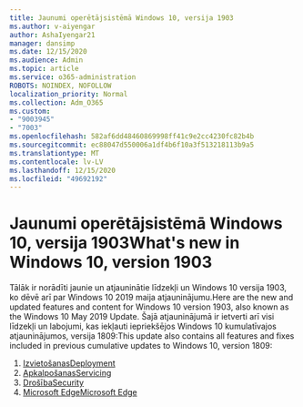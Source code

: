 ```yaml
---
title: Jaunumi operētājsistēmā Windows 10, versija 1903
ms.author: v-aiyengar
author: AshaIyengar21
manager: dansimp
ms.date: 12/15/2020
ms.audience: Admin
ms.topic: article
ms.service: o365-administration
ROBOTS: NOINDEX, NOFOLLOW
localization_priority: Normal
ms.collection: Adm_O365
ms.custom:
- "9003945"
- "7003"
ms.openlocfilehash: 582af6dd48460869998ff41c9e2cc4230fc82b4b
ms.sourcegitcommit: ec88047d550006a1df4b6f10a3f513218113b9a5
ms.translationtype: MT
ms.contentlocale: lv-LV
ms.lasthandoff: 12/15/2020
ms.locfileid: "49692192"
---
```

# <a name="whats-new-in-windows-10-version-1903"></a><span data-ttu-id="6ec2e-102">Jaunumi operētājsistēmā Windows 10, versija 1903</span><span class="sxs-lookup"><span data-stu-id="6ec2e-102">What's new in Windows 10, version 1903</span></span>

<span data-ttu-id="6ec2e-103">Tālāk ir norādīti jaunie un atjauninātie līdzekļi un Windows 10 versija 1903, ko dēvē arī par Windows 10 2019 maija atjauninājumu.</span><span class="sxs-lookup"><span data-stu-id="6ec2e-103">Here are the new and updated features and content for Windows 10 version 1903, also known as the Windows 10 May 2019 Update.</span></span> <span data-ttu-id="6ec2e-104">Šajā atjauninājumā ir ietverti arī visi līdzekļi un labojumi, kas iekļauti iepriekšējos Windows 10 kumulatīvajos atjauninājumos, versija 1809:</span><span class="sxs-lookup"><span data-stu-id="6ec2e-104">This update also contains all features and fixes included in previous cumulative updates to Windows 10, version 1809:</span></span>

1. [<span data-ttu-id="6ec2e-105">Izvietošanas</span><span class="sxs-lookup"><span data-stu-id="6ec2e-105">Deployment</span></span>](https://go.microsoft.com/fwlink/?linkid=2114296)
1. [<span data-ttu-id="6ec2e-106">Apkalpošanas</span><span class="sxs-lookup"><span data-stu-id="6ec2e-106">Servicing</span></span>](https://go.microsoft.com/fwlink/?linkid=2114493)
1. [<span data-ttu-id="6ec2e-107">Drošība</span><span class="sxs-lookup"><span data-stu-id="6ec2e-107">Security</span></span>](https://go.microsoft.com/fwlink/?linkid=2114297)
1. [<span data-ttu-id="6ec2e-108">Microsoft Edge</span><span class="sxs-lookup"><span data-stu-id="6ec2e-108">Microsoft Edge</span></span>](https://go.microsoft.com/fwlink/?linkid=2114298)
